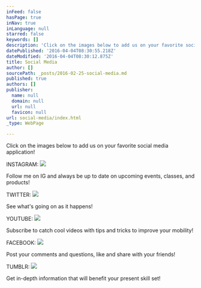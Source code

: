 ```yaml
---
inFeed: false
hasPage: true
inNav: true
inLanguage: null
starred: false
keywords: []
description: 'Click on the images below to add us on your favorite social media application!'
datePublished: '2016-04-04T08:30:55.218Z'
dateModified: '2016-04-04T08:30:12.875Z'
title: Social Media
author: []
sourcePath: _posts/2016-02-25-social-media.md
published: true
authors: []
publisher:
  name: null
  domain: null
  url: null
  favicon: null
url: social-media/index.html
_type: WebPage

---
```

Click on the images below to add us on your favorite social media application!

INSTAGRAM:
![](https://s3-us-west-2.amazonaws.com/the-grid-img/p/ece249f2c2ff5afe9dda81eb0b5cae3f7b3b18a8.png)

Follow me on IG and always be up to date on upcoming events, classes, and products! 

TWITTER:
![](https://s3-us-west-2.amazonaws.com/the-grid-img/p/141cfb6d2b864d2624e3afc2a015860950a7d431.png)

See what's going on as it happens!

YOUTUBE:
![](https://s3-us-west-2.amazonaws.com/the-grid-img/p/e640125e56840702111e099082d0c2fab124d4b9.png)

Subscribe to catch cool videos with tips and tricks to improve your mobility!

FACEBOOK:
![](https://s3-us-west-2.amazonaws.com/the-grid-img/p/e64b647dc083894ebc871b509355a098961cdbf0.png)

Post your comments and questions, like and share with your friends!

TUMBLR:
![](https://s3-us-west-2.amazonaws.com/the-grid-img/p/46e4a4db21975072659a06760ad7fac2e1cbefc9.png)

Get in-depth information that will benefit your present skill set!